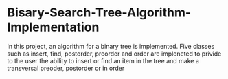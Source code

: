# Bisary-Search-Tree-Algorithm-Implementation


In this project, an algorithm for a binary tree is implemented.
Five classes such as insert, find, postorder, preorder and order are impleneted to privide 
to the user the ability to insert or find an item in the tree and make a transversal preoder, postorder or in order
